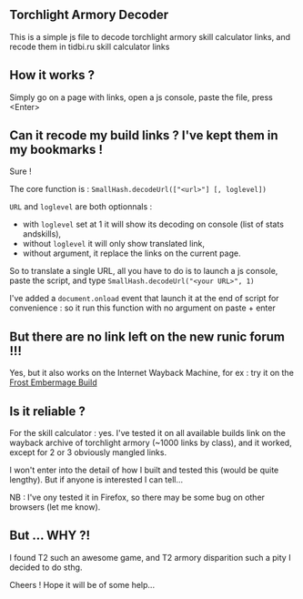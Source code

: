 ## Torchlight Armory Decoder
This is a simple js file to decode torchlight armory skill calculator links, and recode them in tidbi.ru skill calculator links 

## How it works ?

Simply go on a page with links, open a js console, paste the file, press &lt;Enter>

## Can it recode my build links ? I've kept them in my bookmarks !

Sure !

The core function is : `SmallHash.decodeUrl(["<url>"] [, loglevel])`

`URL` and `loglevel` are both optionnals :

- with `loglevel` set at 1 it will show its decoding on console (list of stats andskills), 
- without `loglevel` it will only show translated link,
- without argument, it replace the links on the current page.

So to translate a single URL, all you have to do is to launch a js console, paste the script, and type `SmallHash.decodeUrl("<your URL>", 1)`

I've added a `document.onload` event that launch it at the end of script for convenience : so it run this function with no argument on paste + enter

## But there are no link left on the new runic forum !!!

Yes, but it also works on the Internet Wayback Machine, for ex : try it on the [Frost Embermage Build](https://web.archive.org/web/20160804062549/http://forums.runicgames.com/viewtopic.php?f=43&t=36991)

## Is it reliable ?

For the skill calculator : yes. I've tested it on all available builds link on the wayback archive of torchlight armory (~1000 links by class), and it worked,
except for 2 or 3 obviously mangled links.

I won't enter into the detail of how I built and tested this (would be quite lengthy). But if anyone is interested I can tell...

NB : I've ony tested it in Firefox, so there may be some bug on other browsers (let me know).

## But ... WHY ?!

I found T2 such an awesome game, and T2 armory disparition such a pity I decided to do sthg.

Cheers !
Hope it will be of some help...
